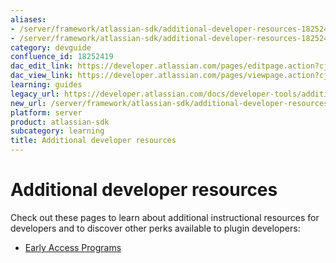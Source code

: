 ```yaml
---
aliases:
- /server/framework/atlassian-sdk/additional-developer-resources-18252419.html
- /server/framework/atlassian-sdk/additional-developer-resources-18252419.md
category: devguide
confluence_id: 18252419
dac_edit_link: https://developer.atlassian.com/pages/editpage.action?cjm=wozere&pageId=18252419
dac_view_link: https://developer.atlassian.com/pages/viewpage.action?cjm=wozere&pageId=18252419
learning: guides
legacy_url: https://developer.atlassian.com/docs/developer-tools/additional-developer-resources
new_url: /server/framework/atlassian-sdk/additional-developer-resources
platform: server
product: atlassian-sdk
subcategory: learning
title: Additional developer resources
---
```

# Additional developer resources

Check out these pages to learn about additional instructional resources for developers and to discover other perks available to plugin developers:

-   [Early Access Programs](/server/framework/atlassian-sdk/early-access-programs)

































































































































































































